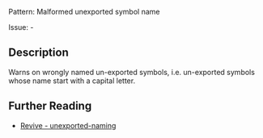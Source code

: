 Pattern: Malformed unexported symbol name

Issue: -

## Description

Warns on wrongly named un-exported symbols, i.e. un-exported symbols whose name start with a capital letter.

## Further Reading

* [Revive - unexported-naming](https://revive.run/r#unexported-naming)